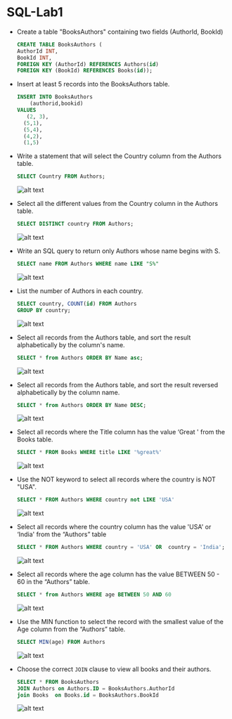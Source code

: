 # SQL-Lab1
- Create a table "BooksAuthors" containing two fields (AuthorId, BookId)
  ```SQL
  CREATE TABLE BooksAuthors (
  AuthorId INT,
  BookId INT,
  FOREIGN KEY (AuthorId) REFERENCES Authors(id)
  FOREIGN KEY (BookId) REFERENCES Books(id));
  ```
  
- Insert at least 5 records into the BooksAuthors table.
  ```SQL
  INSERT INTO BooksAuthors
	  (authorid,bookid)
  VALUES
	 (2, 3),
    (5,1),
    (5,4),
    (4,2),
    (1,5)
  ```
- Write a statement that will select the Country column from the Authors table.
  ```SQL
  SELECT Country FROM Authors;
  ```
  ![alt text](Screenshot%202023-08-06%20at%202.47.55%20PM.png)
- Select all the different values from the Country column in the Authors table.
  ```SQL
  SELECT DISTINCT country FROM Authors;
  ```
  ![alt text](Screenshot%202023-08-06%20at%202.48.12%20PM.png)
- Write an SQL query to return only Authors whose name begins with S.
  ```SQL
  SELECT name FROM Authors WHERE name LIKE "S%"
  ```
  ![alt text](Screenshot%202023-08-06%20at%202.48.29%20PM.png)
- List the number of Authors in each country.
  ```SQL
  SELECT country, COUNT(id) FROM Authors 
  GROUP BY country;
  ```
  ![alt text](Screenshot%202023-08-06%20at%202.52.28%20PM.png)
- Select all records from the Authors table, and sort the result alphabetically by the column's name.
  ```SQL
  SELECT * from Authors ORDER BY Name asc;
  ```
  ![alt text](Screenshot%202023-08-06%20at%202.52.48%20PM.png)
- Select all records from the Authors table, and sort the result reversed alphabetically by the column name.
  ```SQL
  SELECT * from Authors ORDER BY Name DESC;
  ```
  ![alt text]()
- Select all records where the Title column has the value ‘Great ' from the Books table.
  ```SQL
  SELECT * FROM Books WHERE title LIKE '%great%'
  ```
  ![alt text](Screenshot%202023-08-06%20at%202.53.10%20PM.png)
- Use the NOT keyword to select all records where the country is NOT "USA".
  ```SQL
  SELECT * FROM Authors WHERE country not LIKE 'USA'
  ```
  ![alt text](Screenshot%202023-08-06%20at%202.53.20%20PM.png)
- Select all records where the country column has the value 'USA' or ‘India' from the “Authors” table
  ```SQL
  SELECT * FROM Authors WHERE country = 'USA' OR  country = 'India';
  ```
  ![alt text](Screenshot%202023-08-06%20at%202.53.31%20PM.png)
- Select all records where the age column has the value BETWEEN 50 - 60 in the “Authors” table.
  ```SQL
  SELECT * from Authors WHERE age BETWEEN 50 AND 60
  ```
  ![alt text](Screenshot%202023-08-06%20at%202.53.40%20PM.png)
- Use the MIN function to select the record with the smallest value of the Age column from the “Authors” table.
  ```SQL
  SELECT MIN(age) FROM Authors
  ```
  ![alt text](Screenshot%202023-08-06%20at%202.53.50%20PM.png)
- Choose the correct `JOIN` clause to view all books and their authors.
  ```SQL
  SELECT * FROM BooksAuthors
  JOIN Authors on Authors.ID = BooksAuthors.AuthorId
  join Books  on Books.id = BooksAuthors.BookId
  ```
  ![alt text](Screenshot%202023-08-06%20at%202.54.01%20PM.png)
